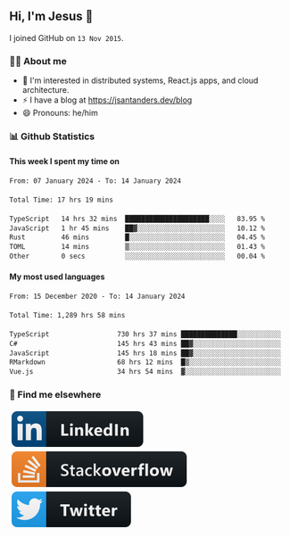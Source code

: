 ## Hi, I'm Jesus 👋

I joined GitHub on `13 Nov 2015`.

<!-- Talking about you -->

### 👨‍💻 About me

- 👦 I'm interested in distributed systems, React.js apps, and cloud architecture.
- ⚡️ I have a blog at <https://jsantanders.dev/blog>
- 😄 Pronouns: he/him

### 📊 Github Statistics

#### This week I spent my time on

<!--START_SECTION:weekly-->

```txt
From: 07 January 2024 - To: 14 January 2024

Total Time: 17 hrs 19 mins

TypeScript   14 hrs 32 mins  █████████████████████░░░░   83.95 %
JavaScript   1 hr 45 mins    ██▓░░░░░░░░░░░░░░░░░░░░░░   10.12 %
Rust         46 mins         █░░░░░░░░░░░░░░░░░░░░░░░░   04.45 %
TOML         14 mins         ▒░░░░░░░░░░░░░░░░░░░░░░░░   01.43 %
Other        0 secs          ░░░░░░░░░░░░░░░░░░░░░░░░░   00.04 %
```

<!--END_SECTION:weekly-->

#### My most used languages

<!--START_SECTION:alltime-->

```txt
From: 15 December 2020 - To: 14 January 2024

Total Time: 1,289 hrs 58 mins

TypeScript                 730 hrs 37 mins ██████████████░░░░░░░░░░░   56.64 %
C#                         145 hrs 43 mins ██▓░░░░░░░░░░░░░░░░░░░░░░   11.30 %
JavaScript                 145 hrs 18 mins ██▓░░░░░░░░░░░░░░░░░░░░░░   11.26 %
RMarkdown                  68 hrs 12 mins  █▒░░░░░░░░░░░░░░░░░░░░░░░   05.29 %
Vue.js                     34 hrs 54 mins  ▓░░░░░░░░░░░░░░░░░░░░░░░░   02.71 %
```

<!--END_SECTION:alltime-->

### 📢 Find me elsewhere

<p>
  <a target="_blank" href="https://linkedin.com/in/jsantanders">
    <img src="https://github.com/jsantanders/jsantanders/blob/master/img/linkedin.svg" alt="LinkedIn" style="vertical-align:top; margin:4px">
  </a>
  
  <a target="_blank" href="https://stackoverflow.com/users/7318331/jesus-santander">
    <img src="https://github.com/jsantanders/jsantanders/blob/master/img/stackoverflow.svg" alt="StackOverflow" style="vertical-align:top; margin:4px">
  </a>
  
  <a target="_blank" href="http://twitter.com/jsantanders">
    <img src="https://github.com/jsantanders/jsantanders/blob/master/img/twitter.svg" alt="Twitter" style="vertical-align:top; margin:4px">
  </a>
</p>
